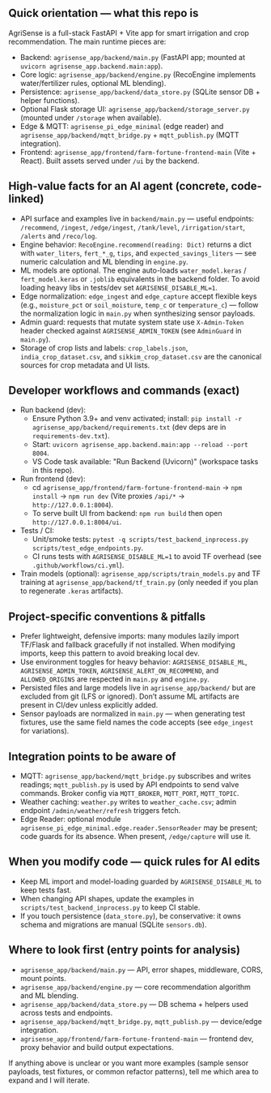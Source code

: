 ## Quick orientation — what this repo is

AgriSense is a full-stack FastAPI + Vite app for smart irrigation and crop recommendation. The main runtime pieces are:

- Backend: `agrisense_app/backend/main.py` (FastAPI app; mounted at `uvicorn agrisense_app.backend.main:app`).
- Core logic: `agrisense_app/backend/engine.py` (RecoEngine implements water/fertilizer rules, optional ML blending).
- Persistence: `agrisense_app/backend/data_store.py` (SQLite sensor DB + helper functions).
- Optional Flask storage UI: `agrisense_app/backend/storage_server.py` (mounted under `/storage` when available).
- Edge & MQTT: `agrisense_pi_edge_minimal` (edge reader) and `agrisense_app/backend/mqtt_bridge.py` + `mqtt_publish.py` (MQTT integration).
- Frontend: `agrisense_app/frontend/farm-fortune-frontend-main` (Vite + React). Built assets served under `/ui` by the backend.

## High-value facts for an AI agent (concrete, code-linked)

- API surface and examples live in `backend/main.py` — useful endpoints: `/recommend`, `/ingest`, `/edge/ingest`, `/tank/level`, `/irrigation/start`, `/alerts` and `/reco/log`.
- Engine behavior: `RecoEngine.recommend(reading: Dict)` returns a dict with `water_liters`, `fert_*_g`, `tips`, and `expected_savings_liters` — see numeric calculation and ML blending in `engine.py`.
- ML models are optional. The engine auto-loads `water_model.keras` / `fert_model.keras` or `.joblib` equivalents in the backend folder. To avoid loading heavy libs in tests/dev set `AGRISENSE_DISABLE_ML=1`.
- Edge normalization: `edge_ingest` and `edge_capture` accept flexible keys (e.g., `moisture_pct` or `soil_moisture`, `temp_c` or `temperature_c`) — follow the normalization logic in `main.py` when synthesizing sensor payloads.
- Admin guard: requests that mutate system state use `X-Admin-Token` header checked against `AGRISENSE_ADMIN_TOKEN` (see `AdminGuard` in `main.py`).
- Storage of crop lists and labels: `crop_labels.json`, `india_crop_dataset.csv`, and `sikkim_crop_dataset.csv` are the canonical sources for crop metadata and UI lists.

## Developer workflows and commands (exact)

- Run backend (dev):
  - Ensure Python 3.9+ and venv activated; install: `pip install -r agrisense_app/backend/requirements.txt` (dev deps are in `requirements-dev.txt`).
  - Start: `uvicorn agrisense_app.backend.main:app --reload --port 8004`.
  - VS Code task available: "Run Backend (Uvicorn)" (workspace tasks in this repo).
- Run frontend (dev):
  - cd `agrisense_app/frontend/farm-fortune-frontend-main` → `npm install` → `npm run dev` (Vite proxies `/api/*` → `http://127.0.0.1:8004`).
  - To serve built UI from backend: `npm run build` then open `http://127.0.0.1:8004/ui`.
- Tests / CI:
  - Unit/smoke tests: `pytest -q scripts/test_backend_inprocess.py scripts/test_edge_endpoints.py`.
  - CI runs tests with `AGRISENSE_DISABLE_ML=1` to avoid TF overhead (see `.github/workflows/ci.yml`).
- Train models (optional): `agrisense_app/scripts/train_models.py` and TF training at `agrisense_app/backend/tf_train.py` (only needed if you plan to regenerate `.keras` artifacts).

## Project-specific conventions & pitfalls

- Prefer lightweight, defensive imports: many modules lazily import TF/Flask and fallback gracefully if not installed. When modifying imports, keep this pattern to avoid breaking local dev.
- Use environment toggles for heavy behavior: `AGRISENSE_DISABLE_ML`, `AGRISENSE_ADMIN_TOKEN`, `AGRISENSE_ALERT_ON_RECOMMEND`, and `ALLOWED_ORIGINS` are respected in `main.py` and `engine.py`.
- Persisted files and large models live in `agrisense_app/backend/` but are excluded from git (LFS or ignored). Don’t assume ML artifacts are present in CI/dev unless explicitly added.
- Sensor payloads are normalized in `main.py` — when generating test fixtures, use the same field names the code accepts (see `edge_ingest` for variations).

## Integration points to be aware of

- MQTT: `agrisense_app/backend/mqtt_bridge.py` subscribes and writes readings; `mqtt_publish.py` is used by API endpoints to send valve commands. Broker config via `MQTT_BROKER`, `MQTT_PORT`, `MQTT_TOPIC`.
- Weather caching: `weather.py` writes to `weather_cache.csv`; admin endpoint `/admin/weather/refresh` triggers fetch.
- Edge Reader: optional module `agrisense_pi_edge_minimal.edge.reader.SensorReader` may be present; code guards for its absence. When present, `/edge/capture` will use it.

## When you modify code — quick rules for AI edits

- Keep ML import and model-loading guarded by `AGRISENSE_DISABLE_ML` to keep tests fast.
- When changing API shapes, update the examples in `scripts/test_backend_inprocess.py` to keep CI stable.
- If you touch persistence (`data_store.py`), be conservative: it owns schema and migrations are manual (SQLite `sensors.db`).

## Where to look first (entry points for analysis)

- `agrisense_app/backend/main.py` — API, error shapes, middleware, CORS, mount points.
- `agrisense_app/backend/engine.py` — core recommendation algorithm and ML blending.
- `agrisense_app/backend/data_store.py` — DB schema + helpers used across tests and endpoints.
- `agrisense_app/backend/mqtt_bridge.py`, `mqtt_publish.py` — device/edge integration.
- `agrisense_app/frontend/farm-fortune-frontend-main` — frontend dev, proxy behavior and build output expectations.

If anything above is unclear or you want more examples (sample sensor payloads, test fixtures, or common refactor patterns), tell me which area to expand and I will iterate.
